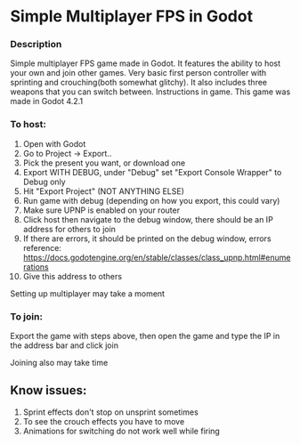 # Simple Multiplayer FPS in Godot

### Description
Simple multiplayer FPS game made in Godot. It features the ability to host your own and join other games.
Very basic first person controller with sprinting and crouching(both somewhat glitchy).
It also includes three weapons that you can switch between.
Instructions in game.
This game was made in Godot 4.2.1

### To host:
1. Open with Godot
2. Go to Project -> Export..
3. Pick the present you want, or download one
4. Export WITH DEBUG, under "Debug" set "Export Console Wrapper" to Debug only
5. Hit "Export Project" (NOT ANYTHING ELSE)
6. Run game with debug (depending on how you export, this could vary)
7. Make sure UPNP is enabled on your router
8. Click host then navigate to the debug window, there should be an IP address for others to join
9. If there are errors, it should be printed on the debug window, errors reference: https://docs.godotengine.org/en/stable/classes/class_upnp.html#enumerations
10. Give this address to others

Setting up multiplayer may take a moment

### To join:

Export the game with steps above, then open the game and type the IP in the address bar and click join

Joining also may take time

## Know issues:
1. Sprint effects don't stop on unsprint sometimes
2. To see the crouch effects you have to move
3. Animations for switching do not work well while firing
